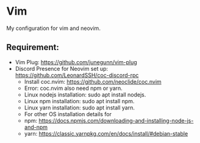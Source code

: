 # Vim
My configuration for vim and neovim.

## Requirement:
- Vim Plug: https://github.com/junegunn/vim-plug
- Discord Presence for Neovim set up: https://github.com/LeonardSSH/coc-discord-rpc
   - Install coc.nvim: https://github.com/neoclide/coc.nvim
   - Error: coc.nvim also need npm or yarn.
   - Linux nodejs installation: sudo apt install nodejs.
   - Linux npm installation: sudo apt install npm.
   - Linux yarn installation: sudo apt install yarn.
   - For other OS installation details for 
   - npm: https://docs.npmjs.com/downloading-and-installing-node-js-and-npm
   - yarn: https://classic.yarnpkg.com/en/docs/install/#debian-stable
